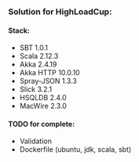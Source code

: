 ### Solution for HighLoadCup:

#### Stack:
* SBT 1.0.1
* Scala 2.12.3
* Akka 2.4.19
* Akka HTTP 10.0.10
* Spray-JSON 1.3.3
* Slick 3.2.1
* HSQLDB 2.4.0
* MacWire 2.3.0

#### TODO for complete:
* Validation
* Dockerfile (ubuntu, jdk, scala, sbt)